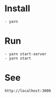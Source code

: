 # Install

    - yarn

# Run

    - yarn start-server
    - yarn start

# See

    http://localhost:3000
